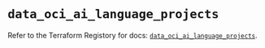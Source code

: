 # `data_oci_ai_language_projects`

Refer to the Terraform Registory for docs: [`data_oci_ai_language_projects`](https://registry.terraform.io/providers/oracle/oci/6.18.0/docs/data-sources/ai_language_projects).
